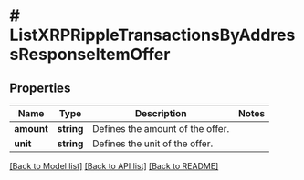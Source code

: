 # # ListXRPRippleTransactionsByAddressResponseItemOffer

## Properties

Name | Type | Description | Notes
------------ | ------------- | ------------- | -------------
**amount** | **string** | Defines the amount of the offer. |
**unit** | **string** | Defines the unit of the offer. |

[[Back to Model list]](../../README.md#models) [[Back to API list]](../../README.md#endpoints) [[Back to README]](../../README.md)
